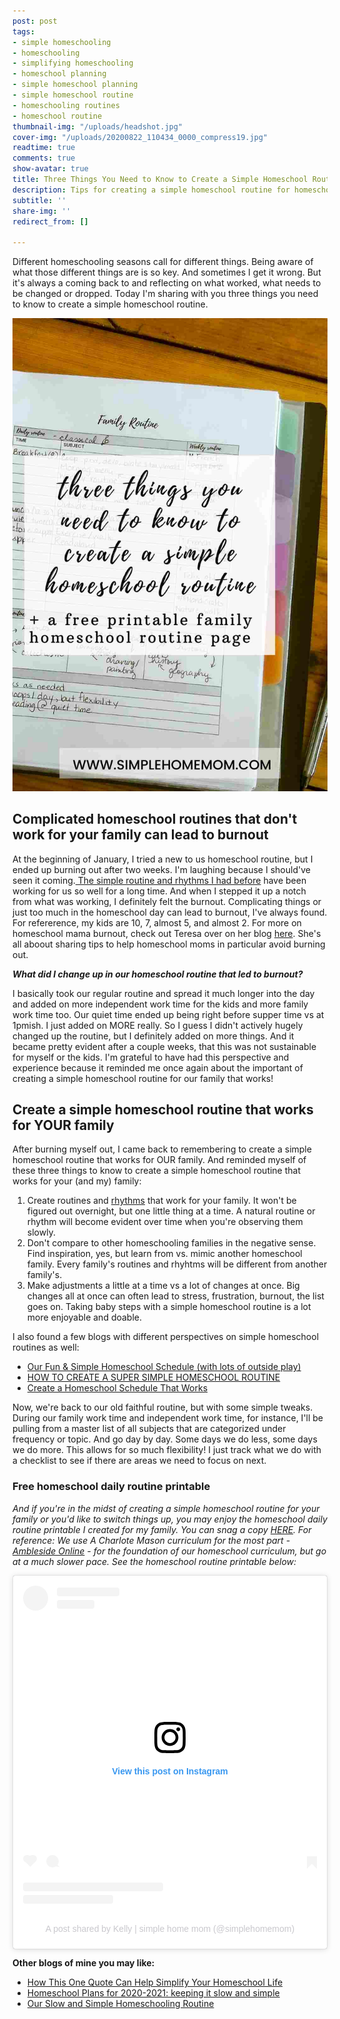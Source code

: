 ```yaml
---
post: post
tags:
- simple homeschooling
- homeschooling
- simplifying homeschooling
- homeschool planning
- simple homeschool planning
- simple homeschool routine
- homeschooling routines
- homeschool routine
thumbnail-img: "/uploads/headshot.jpg"
cover-img: "/uploads/20200822_110434_0000_compress19.jpg"
readtime: true
comments: true
show-avatar: true
title: Three Things You Need to Know to Create a Simple Homeschool Routine
description: Tips for creating a simple homeschool routine for homeschooling families.
subtitle: ''
share-img: ''
redirect_from: []

---
```

Different homeschooling seasons call for different things. Being aware of what those different things are is so key. And sometimes I get it wrong. But it's always a coming back to and reflecting on what worked, what needs to be changed or dropped. Today I'm sharing with you three things you need to know to create a simple homeschool routine.

![A picture of my homeschool binder.](/uploads/three-things-you-need-to-know-to-create-a-simple-homeschool-routine-for-your-family.jpg "Three things you need to know to create a simple homeschool routine")

## Complicated homeschool routines that don't work for your family can lead to burnout

At the beginning of January, I tried a new to us homeschool routine, but I ended up burning out after two weeks. I'm laughing because I should've seen it coming.[ The simple routine and rhythms I had before](https://www.simplehomemom.com/our-slow-and-simple-homeschooling-routine/) have been working for us so well for a long time. And when I stepped it up a notch from what was working, I definitely felt the burnout. Complicating things or just too much in the homeschool day can lead to burnout, I've always found. For refererence, my kids are 10, 7, almost 5, and almost 2. For more on homeschool mama burnout, check out Teresa over on her blog [here](https://capturingthecharmedlife.com/). She's all aboout sharing tips to help homeschool moms in particular avoid burning out.

**_What did I change up in our homeschool routine that led to burnout?_**

I basically took our regular routine and spread it much longer into the day and added on more independent work time for the kids and more family work time too. Our quiet time ended up being right before supper time vs at 1pmish. I just added on MORE really. So I guess I didn't actively hugely changed up the routine, but I definitely added on more things. And it became pretty evident after a couple weeks, that this was not sustainable for myself or the kids. I'm grateful to have had this perspective and experience because it reminded me once again about the important of creating a simple homeschool routine for our family that works!

## Create a simple homeschool routine that works for YOUR family

After burning myself out, I came back to remembering to create a simple homeschool routine that works for OUR family. And reminded myself of these three things to know to create a simple homeschool routine that works for your (and my) family:

1. Create routines and [rhythms](https://www.oakmeadow.com/homeschool-rhythms/#:\~:text=The%20daily%20rhythm%20could%20be,for%20the%20evening%20and%20reading) that work for your family. It won't be figured out overnight, but one little thing at a time. A natural routine or rhythm will become evident over time when you're observing them slowly.
2. Don't compare to other homeschooling families in the negative sense. Find inspiration, yes, but learn from vs. mimic another homeschool family. Every family's routines and rhyhtms will be different from another family's.
3. Make adjustments a little at a time vs a lot of changes at once. Big changes all at once can often lead to stress, frustration, burnout, the list goes on. Taking baby steps with a simple homeschool routine is a lot more enjoyable and doable.

I also found a few blogs with different perspectives on simple homeschool routines as well:

* [Our Fun & Simple Homeschool Schedule (with lots of outside play)](https://www.localpassportfamily.com/2020/03/our-fun-simple-homeschool-schedule-with-lots-of-outside-play.html)
* [HOW TO CREATE A SUPER SIMPLE HOMESCHOOL ROUTINE](https://my-little-poppies.com/simple-homeschool-routine/)
* [Create a Homeschool Schedule That Works](https://www.justasimplehome.com/homeschooling/create-a-homeschool-schedule-that-works/)

Now, we're back to our old faithful routine, but with some simple tweaks. During our family work time and independent work time, for instance, I'll be pulling from a master list of all subjects that are categorized under frequency or topic. And go day by day. Some days we do less, some days we do more. This allows for so much flexibility! I just track what we do with a checklist to see if there are areas we need to focus on next.

### Free homeschool daily routine printable

_And if you're in the midst of creating a simple homeschool routine for your family or you'd like to switch things up, you may enjoy the homeschool daily routine printable I created for my family. You can snag a copy_ [_HERE_](https://mailchi.mp/fc7c3a29dc72/simplehomeschoolroutine)_. For reference: We use A Charlote Mason curriculum for the most part -_ [_Ambleside Online_](https://www.amblesideonline.org/) _- for the foundation of our homeschool curriculum, but go at a much slower pace. See the homeschool routine printable below:_

<blockquote class="instagram-media" data-instgrm-permalink="https://www.instagram.com/p/CLHt0__hoFk/?utm_source=ig_embed&amp;utm_campaign=loading" data-instgrm-version="13" style=" background:#FFF; border:0; border-radius:3px; box-shadow:0 0 1px 0 rgba(0,0,0,0.5),0 1px 10px 0 rgba(0,0,0,0.15); margin: 1px; max-width:540px; min-width:326px; padding:0; width:99.375%; width:-webkit-calc(100% - 2px); width:calc(100% - 2px);"><div style="padding:16px;"> <a href="https://www.instagram.com/p/CLHt0__hoFk/?utm_source=ig_embed&amp;utm_campaign=loading" style=" background:#FFFFFF; line-height:0; padding:0 0; text-align:center; text-decoration:none; width:100%;" target="_blank"> <div style=" display: flex; flex-direction: row; align-items: center;"> <div style="background-color: #F4F4F4; border-radius: 50%; flex-grow: 0; height: 40px; margin-right: 14px; width: 40px;"></div> <div style="display: flex; flex-direction: column; flex-grow: 1; justify-content: center;"> <div style=" background-color: #F4F4F4; border-radius: 4px; flex-grow: 0; height: 14px; margin-bottom: 6px; width: 100px;"></div> <div style=" background-color: #F4F4F4; border-radius: 4px; flex-grow: 0; height: 14px; width: 60px;"></div></div></div><div style="padding: 19% 0;"></div> <div style="display:block; height:50px; margin:0 auto 12px; width:50px;"><svg width="50px" height="50px" viewBox="0 0 60 60" version="1.1" xmlns="https://www.w3.org/2000/svg" xmlns:xlink="https://www.w3.org/1999/xlink"><g stroke="none" stroke-width="1" fill="none" fill-rule="evenodd"><g transform="translate(-511.000000, -20.000000)" fill="#000000"><g><path d="M556.869,30.41 C554.814,30.41 553.148,32.076 553.148,34.131 C553.148,36.186 554.814,37.852 556.869,37.852 C558.924,37.852 560.59,36.186 560.59,34.131 C560.59,32.076 558.924,30.41 556.869,30.41 M541,60.657 C535.114,60.657 530.342,55.887 530.342,50 C530.342,44.114 535.114,39.342 541,39.342 C546.887,39.342 551.658,44.114 551.658,50 C551.658,55.887 546.887,60.657 541,60.657 M541,33.886 C532.1,33.886 524.886,41.1 524.886,50 C524.886,58.899 532.1,66.113 541,66.113 C549.9,66.113 557.115,58.899 557.115,50 C557.115,41.1 549.9,33.886 541,33.886 M565.378,62.101 C565.244,65.022 564.756,66.606 564.346,67.663 C563.803,69.06 563.154,70.057 562.106,71.106 C561.058,72.155 560.06,72.803 558.662,73.347 C557.607,73.757 556.021,74.244 553.102,74.378 C549.944,74.521 548.997,74.552 541,74.552 C533.003,74.552 532.056,74.521 528.898,74.378 C525.979,74.244 524.393,73.757 523.338,73.347 C521.94,72.803 520.942,72.155 519.894,71.106 C518.846,70.057 518.197,69.06 517.654,67.663 C517.244,66.606 516.755,65.022 516.623,62.101 C516.479,58.943 516.448,57.996 516.448,50 C516.448,42.003 516.479,41.056 516.623,37.899 C516.755,34.978 517.244,33.391 517.654,32.338 C518.197,30.938 518.846,29.942 519.894,28.894 C520.942,27.846 521.94,27.196 523.338,26.654 C524.393,26.244 525.979,25.756 528.898,25.623 C532.057,25.479 533.004,25.448 541,25.448 C548.997,25.448 549.943,25.479 553.102,25.623 C556.021,25.756 557.607,26.244 558.662,26.654 C560.06,27.196 561.058,27.846 562.106,28.894 C563.154,29.942 563.803,30.938 564.346,32.338 C564.756,33.391 565.244,34.978 565.378,37.899 C565.522,41.056 565.552,42.003 565.552,50 C565.552,57.996 565.522,58.943 565.378,62.101 M570.82,37.631 C570.674,34.438 570.167,32.258 569.425,30.349 C568.659,28.377 567.633,26.702 565.965,25.035 C564.297,23.368 562.623,22.342 560.652,21.575 C558.743,20.834 556.562,20.326 553.369,20.18 C550.169,20.033 549.148,20 541,20 C532.853,20 531.831,20.033 528.631,20.18 C525.438,20.326 523.257,20.834 521.349,21.575 C519.376,22.342 517.703,23.368 516.035,25.035 C514.368,26.702 513.342,28.377 512.574,30.349 C511.834,32.258 511.326,34.438 511.181,37.631 C511.035,40.831 511,41.851 511,50 C511,58.147 511.035,59.17 511.181,62.369 C511.326,65.562 511.834,67.743 512.574,69.651 C513.342,71.625 514.368,73.296 516.035,74.965 C517.703,76.634 519.376,77.658 521.349,78.425 C523.257,79.167 525.438,79.673 528.631,79.82 C531.831,79.965 532.853,80.001 541,80.001 C549.148,80.001 550.169,79.965 553.369,79.82 C556.562,79.673 558.743,79.167 560.652,78.425 C562.623,77.658 564.297,76.634 565.965,74.965 C567.633,73.296 568.659,71.625 569.425,69.651 C570.167,67.743 570.674,65.562 570.82,62.369 C570.966,59.17 571,58.147 571,50 C571,41.851 570.966,40.831 570.82,37.631"></path></g></g></g></svg></div><div style="padding-top: 8px;"> <div style=" color:#3897f0; font-family:Arial,sans-serif; font-size:14px; font-style:normal; font-weight:550; line-height:18px;"> View this post on Instagram</div></div><div style="padding: 12.5% 0;"></div> <div style="display: flex; flex-direction: row; margin-bottom: 14px; align-items: center;"><div> <div style="background-color: #F4F4F4; border-radius: 50%; height: 12.5px; width: 12.5px; transform: translateX(0px) translateY(7px);"></div> <div style="background-color: #F4F4F4; height: 12.5px; transform: rotate(-45deg) translateX(3px) translateY(1px); width: 12.5px; flex-grow: 0; margin-right: 14px; margin-left: 2px;"></div> <div style="background-color: #F4F4F4; border-radius: 50%; height: 12.5px; width: 12.5px; transform: translateX(9px) translateY(-18px);"></div></div><div style="margin-left: 8px;"> <div style=" background-color: #F4F4F4; border-radius: 50%; flex-grow: 0; height: 20px; width: 20px;"></div> <div style=" width: 0; height: 0; border-top: 2px solid transparent; border-left: 6px solid #f4f4f4; border-bottom: 2px solid transparent; transform: translateX(16px) translateY(-4px) rotate(30deg)"></div></div><div style="margin-left: auto;"> <div style=" width: 0px; border-top: 8px solid #F4F4F4; border-right: 8px solid transparent; transform: translateY(16px);"></div> <div style=" background-color: #F4F4F4; flex-grow: 0; height: 12px; width: 16px; transform: translateY(-4px);"></div> <div style=" width: 0; height: 0; border-top: 8px solid #F4F4F4; border-left: 8px solid transparent; transform: translateY(-4px) translateX(8px);"></div></div></div> <div style="display: flex; flex-direction: column; flex-grow: 1; justify-content: center; margin-bottom: 24px;"> <div style=" background-color: #F4F4F4; border-radius: 4px; flex-grow: 0; height: 14px; margin-bottom: 6px; width: 224px;"></div> <div style=" background-color: #F4F4F4; border-radius: 4px; flex-grow: 0; height: 14px; width: 144px;"></div></div></a><p style=" color:#c9c8cd; font-family:Arial,sans-serif; font-size:14px; line-height:17px; margin-bottom:0; margin-top:8px; overflow:hidden; padding:8px 0 7px; text-align:center; text-overflow:ellipsis; white-space:nowrap;"><a href="https://www.instagram.com/p/CLHt0__hoFk/?utm_source=ig_embed&amp;utm_campaign=loading" style=" color:#c9c8cd; font-family:Arial,sans-serif; font-size:14px; font-style:normal; font-weight:normal; line-height:17px; text-decoration:none;" target="_blank">A post shared by Kelly | simple home mom (@simplehomemom)</a></p></div></blockquote> <script async src="//www.instagram.com/embed.js"></script>

**Other blogs of mine you may like:**

* [How This One Quote Can Help Simplify Your Homeschool Life](https://www.simplehomemom.com/how-this-one-quote-can-help-simplify-your-homeschool-life/)
* [Homeschool Plans for 2020-2021: keeping it slow and simple](https://www.simplehomemom.com/homeschool-plans/)
* [Our Slow and Simple Homeschooling Routine](https://www.simplehomemom.com/our-slow-and-simple-homeschooling-routine/)